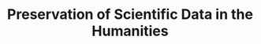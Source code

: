 ---
abstract: null
creators:
- van Horik, René
date: null
document_url: https://services.phaidra.univie.ac.at/api/object/o:295003/download
grand_parent: iPRES
institutions: []
keywords:
- beijing
landing_page_url: https://phaidra.univie.ac.at/o:295003
language: eng
layout: publication
license: CC BY-SA 3.0 AT
notes_url: null
parent: iPRES 2004
publication_type: presentation
size: 941403
slides_url: null
source_name: iPRES
stream_url: null
title: Preservation of Scientific Data in the Humanities
year: 2004
---